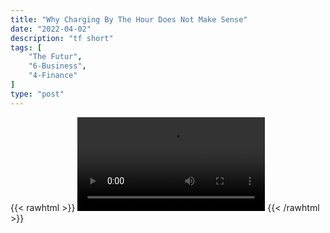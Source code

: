 ```yaml
---
title: "Why Charging By The Hour Does Not Make Sense"
date: "2022-04-02"
description: "tf short"
tags: [
    "The Futur",
    "6-Business",
    "4-Finance"
]
type: "post"
---
```

{{< rawhtml >}}
    <video width="auto" height="auto" controls>
        <source src="https://clips.dev00ps.com/The_Futur/Why%20Charging%20By%20The%20Hour%20Doesn39t%20Make%20Sense.mp4" type="video/mp4"> 
    </video>
{{< /rawhtml >}}